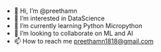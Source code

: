 - 👋 Hi, I’m @preethamn
- 👀 I’m interested in DataScience
- 🌱 I’m currently learning Python Micropython
- 💞️ I’m looking to collaborate on ML and AI
- 📫 How to reach me preethamn1818@gmail.com

<!---
preethamn1818/preethamn is a ✨ special ✨ repository because its `README.md` (this file) appears on your GitHub profile.
You can click the Preview link to take a look at your changes.
--->
